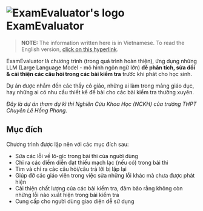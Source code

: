 # ![ExamEvaluator's logo](https://github.com/ExamEvaluator.png?size=40) ExamEvaluator

> **NOTE:** The information written here is in Vietnamese. To read the English version, [click on this hyperlink](README.md).

ExamEvaluator là chương trình (trong quá trình hoàn thiện), ứng dụng những LLM (Large Language Model - mô hình ngôn ngữ lớn) **để phân tích, sửa đổi & cải thiện các câu hỏi trong các bài kiểm tra** trước khi phát cho học sinh.

Dự án được nhắm đến các thầy cô giáo, những ai làm trong mảng giáo dục, hay những ai có nhu cầu thiết kế đề bài cho các bài kiểm tra thường xuyên.

*Đây là dự án tham dự kì thi Nghiên Cứu Khoa Học (NCKH) của trường THPT Chuyên Lê Hồng Phong.*

## Mục đích

Chương trình được lập nên với các mục đích sau:

- Sửa các lỗi về lô-gíc trong bài thi của người dùng
- Chỉ ra các điểm diễn đạt thiếu mạch lạc (nếu có) trong bài thi
- Tìm và chỉ ra các câu hỏi/câu trả lời bị lặp lại
- Giúp đỡ các giáo viên trong việc sửa những lỗi khác mà chưa được phát hiện
- Cải thiện chất lượng của các bài kiểm tra, đảm bảo rằng không còn những lỗi nào xuất hiện trong bài kiểm tra
- Cung cấp cho người dùng giao diện dễ sử dụng

